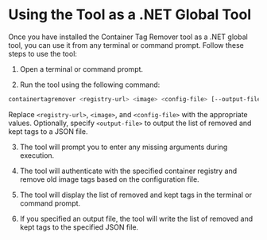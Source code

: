 # Using the Tool as a .NET Global Tool

Once you have installed the Container Tag Remover tool as a .NET global tool, you can use it from any terminal or command prompt. Follow these steps to use the tool:

1. Open a terminal or command prompt.

2. Run the tool using the following command:

```sh
containertagremover <registry-url> <image> <config-file> [--output-file <output-file>]
```

Replace `<registry-url>`, `<image>`, and `<config-file>` with the appropriate values. Optionally, specify `<output-file>` to output the list of removed and kept tags to a JSON file.

3. The tool will prompt you to enter any missing arguments during execution.

4. The tool will authenticate with the specified container registry and remove old image tags based on the configuration file.

5. The tool will display the list of removed and kept tags in the terminal or command prompt.

6. If you specified an output file, the tool will write the list of removed and kept tags to the specified JSON file.
